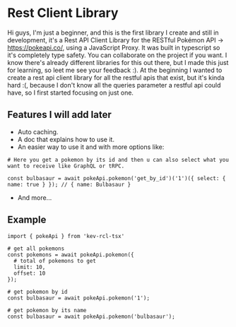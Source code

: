 # Rest Client Library

Hi guys, I'm just a beginner, and this is the first library I create and still in development, it's a Rest API Client Library for the RESTful Pokémon API -> https://pokeapi.co/, using a JavaScript Proxy. It was built in typescript so it's completely type safety. You can collaborate on the project if you want. I know there's already different libraries for this out there, but I made this just for learning, so leet me see your feedback :). At the beginning I wanted to create a rest api client library for all the restful apis that exist, but it's kinda hard :(, because I don't know all the queries parameter a restful api could have, so I first started focusing on just one.

## Features I will add later
- Auto caching.
- A doc that explains how to use it.
- An easier way to use it and with more options like:
```
# Here you get a pokemon by its id and then u can also select what you want to receive like GraphQL or tRPC.

const bulbasaur = await pokeApi.pokemon('get_by_id')('1')({ select: { name: true } }); // { name: Bulbasaur }
```
- And more...



## Example
```
import { pokeApi } from 'kev-rcl-tsx'
    
# get all pokemons
const pokemons = await pokeApi.pokemon({
  # total of pokemons to get
  limit: 10, 
  offset: 10 
});

# get pokemon by id
const bulbasaur = await pokeApi.pokemon('1');

# get pokemon by its name
const bulbasaur = await pokeApi.pokemon('bulbasaur');
```